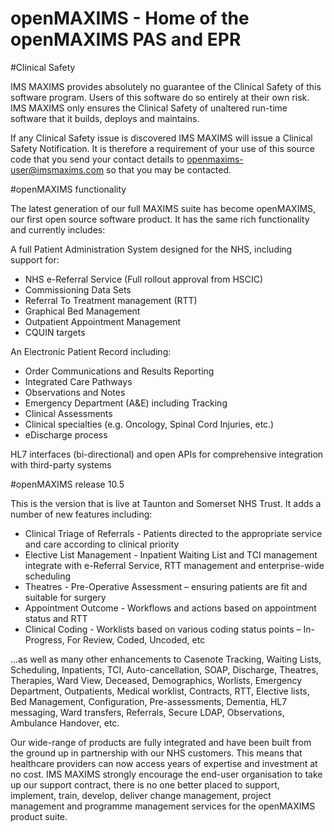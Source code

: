 openMAXIMS - Home of the openMAXIMS PAS and EPR
===============================================

#Clinical Safety

IMS MAXIMS provides absolutely no guarantee of the Clinical Safety of this software program.  Users of this software do so entirely at their own risk. IMS MAXIMS only ensures the Clinical Safety of unaltered run-time software that it builds, deploys and maintains.

If any Clinical Safety issue is discovered IMS MAXIMS will issue a Clinical Safety Notification.  It is therefore a requirement of your use of this source code that you send your contact details to openmaxims-user@imsmaxims.com so that you may be contacted.

#openMAXIMS functionality

The latest generation of our full MAXIMS suite has become openMAXIMS, our first open source software product. It has the same rich functionality and currently includes:

A full Patient Administration System designed for the NHS, including support for:

*  NHS e-Referral Service (Full rollout approval from HSCIC)
*  Commissioning Data Sets
*  Referral To Treatment management (RTT)
*  Graphical Bed Management
*  Outpatient Appointment Management
*  CQUIN targets


An Electronic Patient Record including:

*  Order Communications and Results Reporting
*  Integrated Care Pathways
*  Observations and Notes
*  Emergency Department (A&E) including Tracking
*  Clinical Assessments
*  Clinical specialties (e.g. Oncology, Spinal Cord Injuries, etc.)
*  eDischarge process


HL7 interfaces (bi-directional) and open APIs for comprehensive integration with third-party systems

#openMAXIMS release 10.5

This is the version that is live at Taunton and Somerset NHS Trust.  It adds a number of new features including:

*  Clinical Triage of Referrals - Patients directed to the appropriate service and care according to clinical priority
*  Elective List Management - Inpatient Waiting List and TCI management integrate with e-Referral Service, RTT management and enterprise-wide scheduling
*  Theatres - Pre-Operative Assessment – ensuring patients are fit and suitable for surgery
*  Appointment Outcome - Workflows and actions based on appointment status and RTT
*  Clinical Coding - Worklists based on various coding status points – In-Progress, For Review, Coded, Uncoded, etc

...as well as many other enhancements to Casenote Tracking, Waiting Lists, Scheduling, Inpatients, TCI, Auto-cancellation, SOAP, Discharge, Theatres, Therapies, Ward View, Deceased, Demographics, Worlists, Emergency Department, Outpatients, Medical worklist, Contracts, RTT, Elective lists, Bed Management, Configuration, Pre-assessments, Dementia, HL7 messaging, Ward transfers, Referrals, Secure LDAP, Observations, Ambulance Handover, etc.


Our wide-range of products are fully integrated and have been built from the ground up in partnership with our NHS customers. This means that healthcare providers can now access years of expertise and investment at no cost. IMS MAXIMS strongly encourage the end-user organisation to take up our support contract, there is no one better placed to support, implement, train, develop, deliver change management, project management and programme management services for the openMAXIMS product suite.

